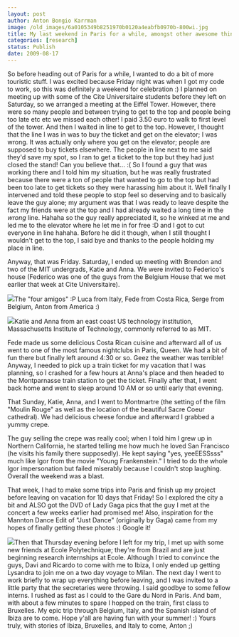```yaml
---
layout: post
author: Anton Bongio Karrman
image: /old_images/6a0105349b8251970b0120a4eabfb0970b-800wi.jpg
title: My last weekend in Paris for a while, amongst other awesome things :)
categories: [research]
status: Publish
date: 2009-08-17
---
```



So before heading out of Paris for a while, I wanted to do a bit of more touristic stuff. I was excited because Friday night was when I got my code to work, so this was definitely a weekend for celebration :)
I planned on meeting up with some of the Cite Universitaire students before they left on Saturday, so we arranged a meeting at the Eiffel Tower. However, there were so many people and between trying to get to the top and people being too late etc etc we missed each other! I paid 3.50 euro to walk to first level of the tower. And then I waited in line to get to the top. However, I thought that the line I was in was to buy the ticket and get on the elevator; I was wrong. It was actually only where you get on the elevator; people are supposed to buy tickets elsewhere. The people in line next to me said they'd save my spot, so I ran to get a ticket to the top but they had just closed the stand! Can you believe that... :( 
So I found a guy that was working there and I told him my situation, but he was really frustrated because there were a ton of people that wanted to go to the top but had been too late to get tickets so they were harassing him about it. Well finally I intervened and told these people to stop feel so deserving and to basically leave the guy alone; my argument was that I was ready to leave despite the fact my friends were at the top and I had already waited a long time in the *wrong* line. Hahaha so the guy really appreciated it, so he winked at me and led me to the elevator where he let me in for free :D and I got to cut everyone in line hahaha. Before he did it though, when I still thought I wouldn't get to the top, I said bye and thanks to the people holding my place in line.

Anyway, that was Friday. Saturday, I ended up meeting with Brendon and two of the MIT undergrads, Katie and Anna. We were invited to Federico's house (Federico was one of the guys from the Belgium House that we met earlier that week at Cite Universitaire). 


![](/old_images/6a0105349b8251970b0120a4f6c544970b-800wi.jpg)The "four amigos" :P Luca from Italy, Fede from Costa Rica, Serge from Belgium, Anton from America :)


![](/old_images/6a0105349b8251970b0120a54e007b970c-800wi.jpg)Katie and Anna from an east coast US technology institution, Massachusetts Institute of Technology, commonly referred to as MIT.

Fede made us some delicious Costa Rican cuisine and afterward all of us went to one of the most famous nightclubs in Paris, Queen. We had a bit of fun there but finally left around 4:30 or
so. Geez the weather was terrible! Anyway, I needed to pick up a train ticket
for my vacation that I was planning, so I crashed for a few hours at Anna's place and then headed to the Montparnasse train station to get the
ticket. Finally after that, I went back
home and went to sleep around 10 AM or so until early that evening.

That Sunday, Katie, Anna, and I went to Montmartre (the setting of the
film "Moulin Rouge" as well as the location of the beautiful Sacre
Coeur cathedral). We had delicious
cheese fondue and afterward I grabbed a yummy crepe.

The guy selling the crepe was really cool; when I told him I grew up in
Northern California, he started telling me how much he loved San Francisco (he
visits his family there supposedly). He
kept saying "yes, yeeEESSsss" much like Igor from the movie
"Young Frankenstein." I tried
to do the whole Igor impersonation but failed miserably because I couldn't stop
laughing. Overall the weekend was a blast.

That week, I had to make some trips into Paris and finish up my project
before leaving on vacation for 10 days that Friday! So I explored the city a bit and ALSO got the
DVD of Lady Gaga pics that the guy I met at the concert a few weeks earlier had
promised me! Also, inspiration for the Mannton Dance Edit of "Just Dance" (originally by Gaga) came from my hopes of finally getting these photos :) Google it!


![](/old_images/6a0105349b8251970b0120a54dd632970c-800wi.jpg)Then that Thursday evening before I left for my trip, I met up with some new friends at Ecole Polytechnique; they're from Brazil and are just beginning research internships at Ecole. Although I tried to convince the guys, Davi and Ricardo to come with me to Ibiza, I only ended up getting Lysandra to join me on a two day voyage to Milan. The next day I went to work briefly to wrap up everything before leaving, and I was invited to a little party that the secretaries were throwing. I said goodbye to some fellow interns. I rushed as fast as I could to the Gare du Nord in Paris. And bam, with about a few minutes to spare I hopped on the train, first class to Bruxelles. My epic trip through Belgium, Italy, and the Spanish island of Ibiza are to come. Hope y'all are having fun with your summer! :)
Yours truly, with stories of Ibiza, Bruxelles, and Italy to come,
Anton ;)
